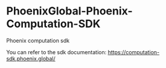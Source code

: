 # PhoenixGlobal-Phoenix-Computation-SDK
Phoenix computation sdk

You can refer to the sdk documentation: https://computation-sdk.phoenix.global/